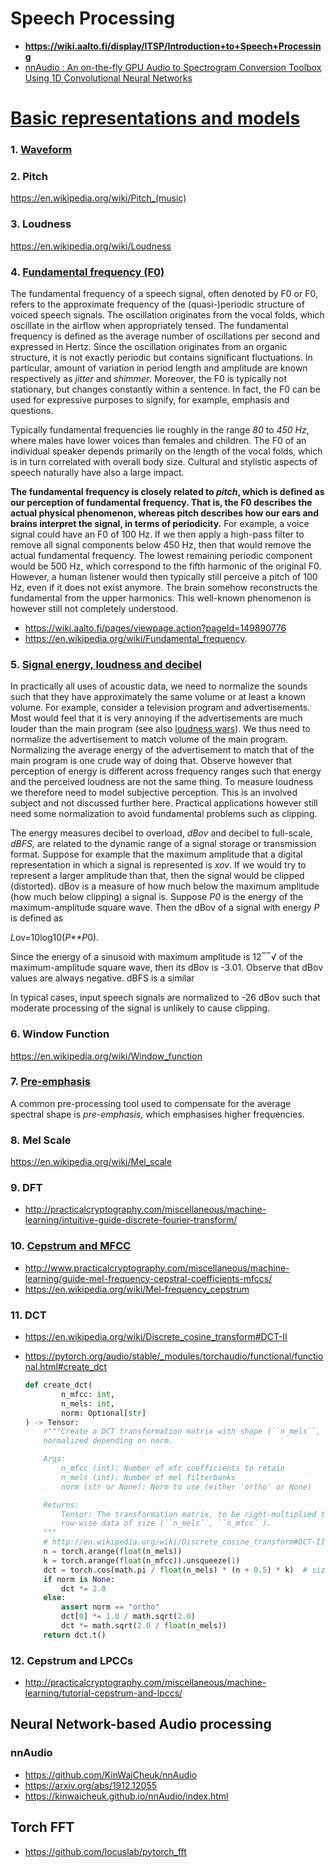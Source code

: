 # Speech Processing

* **https://wiki.aalto.fi/display/ITSP/Introduction+to+Speech+Processing**
* [nnAudio : An on-the-fly GPU Audio to Spectrogram Conversion Toolbox Using 1D Convolutional Neural Networks](https://arxiv.org/abs/1912.12055)

# [Basic representations and models](https://wiki.aalto.fi/display/ITSP/Basic+representations+and+models)

### 1. [Waveform](https://wiki.aalto.fi/display/ITSP/Waveform)

### 2. Pitch

https://en.wikipedia.org/wiki/Pitch_(music)

### 3. Loudness

https://en.wikipedia.org/wiki/Loudness

### 4. [Fundamental frequency (F0)](https://wiki.aalto.fi/pages/viewpage.action?pageId=149890776)

The fundamental frequency of a speech signal, often denoted by F0 or F0, refers to the approximate frequency of the (quasi-)periodic structure of voiced speech signals. The oscillation originates from the vocal folds, which oscillate in the airflow when appropriately tensed. The fundamental frequency is defined as the average number of oscillations per second and expressed in Hertz. Since the oscillation originates from an organic structure, it is not exactly periodic but contains significant fluctuations. In particular, amount of variation in period length and amplitude are known respectively as *jitter* and *shimmer*. Moreover, the F0 is typically not stationary, but changes constantly within a sentence. In fact, the F0 can be used for expressive purposes to signify, for example, emphasis and questions.

Typically fundamental frequencies lie roughly in the range *80* to *450 Hz*, where males have lower voices than females and children. The F0 of an individual speaker depends primarily on the length of the vocal folds, which is in turn correlated with overall body size. Cultural and stylistic aspects of speech naturally have also a large impact.

**The fundamental frequency is closely related to *pitch*, which is defined as our perception of fundamental frequency. That is, the F0 describes the actual physical phenomenon, whereas pitch describes how our ears and brains interpret the signal, in terms of periodicity.** For example, a voice signal could have an F0 of 100 Hz. If we then apply a high-pass filter to remove all signal components below 450 Hz, then that would remove the actual fundamental frequency. The lowest remaining periodic component would be 500 Hz, which correspond to the fifth harmonic of the original F0. However, a human listener would then typically still perceive a pitch of 100 Hz, even if it does not exist anymore. The brain somehow reconstructs the fundamental from the upper harmonics. This well-known phenomenon is however still not completely understood.

* https://wiki.aalto.fi/pages/viewpage.action?pageId=149890776
* https://en.wikipedia.org/wiki/Fundamental_frequency.

### 5. [Signal energy, loudness and decibel](https://wiki.aalto.fi/display/ITSP/Signal+energy%2C+loudness+and+decibel)

In practically all uses of acoustic data, we need to normalize the sounds such that they have approximately the same volume or at least a known volume. For example, consider a television program and advertisements. Most would feel that it is very annoying if the advertisements are much louder than the main program (see also [loudness wars](https://en.wikipedia.org/wiki/Loudness_war)). We thus need to normalize the advertisement to match volume of the main program. Normalizing the average energy of the advertisement to match that of the main program is one crude way of doing that. Observe however that perception of energy is different across frequency ranges such that energy and the perceived loudness are not the same thing. To measure loudness we therefore need to model subjective perception. This is an involved subject and not discussed further here. Practical applications however still need some normalization to avoid fundamental problems such as clipping.

The energy measures decibel to overload, *dBov* and decibel to full-scale, *dBFS,* are related to the dynamic range of a signal storage or transmission format. Suppose for example that the maximum amplitude that a digital representation in which a signal is represented is *xov*. If we would try to represent a larger amplitude than that, then the signal would be clipped (distorted). dBov is a measure of how much below the maximum amplitude (how much below clipping) a signal is. Suppose *P0* is the energy of the maximum-amplitude square wave. Then the dBov of a signal with energy *P* is defined as

*L*ov=10log10(*P**P*0).

Since the energy of a sinusoid with maximum amplitude is 12‾‾√ of the maximum-amplitude square wave, then its dBov is -3.01. Observe that dBov values are always negative. dBFS is a similar

In typical cases, input speech signals are normalized to -26 dBov such that moderate processing of the signal is unlikely to cause clipping.

### 6. Window Function

https://en.wikipedia.org/wiki/Window_function

### 7. [Pre-emphasis](https://wiki.aalto.fi/display/ITSP/Pre-emphasis)

A common pre-processing tool used to compensate for the average spectral shape is *pre-emphasis*, which emphasises higher frequencies.

### 8. Mel Scale

https://en.wikipedia.org/wiki/Mel_scale

### 9. DFT

* http://practicalcryptography.com/miscellaneous/machine-learning/intuitive-guide-discrete-fourier-transform/

### 10. [Cepstrum and MFCC](https://wiki.aalto.fi/display/ITSP/Cepstrum+and+MFCC)

* http://www.practicalcryptography.com/miscellaneous/machine-learning/guide-mel-frequency-cepstral-coefficients-mfccs/
* https://en.wikipedia.org/wiki/Mel-frequency_cepstrum

### 11. DCT

* https://en.wikipedia.org/wiki/Discrete_cosine_transform#DCT-II

* https://pytorch.org/audio/stable/_modules/torchaudio/functional/functional.html#create_dct

  ```python
  def create_dct(
          n_mfcc: int,
          n_mels: int,
          norm: Optional[str]
  ) -> Tensor:
      r"""Create a DCT transformation matrix with shape (``n_mels``, ``n_mfcc``),
      normalized depending on norm.

      Args:
          n_mfcc (int): Number of mfc coefficients to retain
          n_mels (int): Number of mel filterbanks
          norm (str or None): Norm to use (either 'ortho' or None)

      Returns:
          Tensor: The transformation matrix, to be right-multiplied to
          row-wise data of size (``n_mels``, ``n_mfcc``).
      """
      # http://en.wikipedia.org/wiki/Discrete_cosine_transform#DCT-II
      n = torch.arange(float(n_mels))
      k = torch.arange(float(n_mfcc)).unsqueeze(1)
      dct = torch.cos(math.pi / float(n_mels) * (n + 0.5) * k)  # size (n_mfcc, n_mels)
      if norm is None:
          dct *= 2.0
      else:
          assert norm == "ortho"
          dct[0] *= 1.0 / math.sqrt(2.0)
          dct *= math.sqrt(2.0 / float(n_mels))
      return dct.t()
  ```

### 12. Cepstrum and LPCCs

* http://practicalcryptography.com/miscellaneous/machine-learning/tutorial-cepstrum-and-lpccs/



## Neural Network-based Audio processing

### nnAudio

* https://github.com/KinWaiCheuk/nnAudio
* https://arxiv.org/abs/1912.12055
* https://kinwaicheuk.github.io/nnAudio/index.html

## Torch FFT

* https://github.com/locuslab/pytorch_fft

